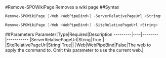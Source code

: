 #Remove-SPOWikiPage
Removes a wiki page
##Syntax
```powershell
Remove-SPOWikiPage [-Web <WebPipeBind>] -ServerRelativePageUrl <String>
```


```powershell
Remove-SPOWikiPage [-Web <WebPipeBind>] -SiteRelativePageUrl <String>
```


##Parameters
Parameter|Type|Required|Description
---------|----|--------|-----------
|ServerRelativePageUrl|String|True||
|SiteRelativePageUrl|String|True||
|Web|WebPipeBind|False|The web to apply the command to. Omit this parameter to use the current web.|
